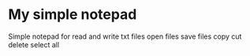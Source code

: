 # My simple notepad
Simple notepad for read and write txt files
open files
save files
copy
cut
delete
select all
